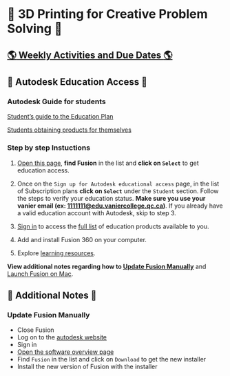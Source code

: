 # :wave: 3D Printing for Creative Problem Solving :wave:

## [:earth_americas: Weekly Activities and Due Dates :earth_americas:](/DATES.md)

## :page_with_curl: Autodesk Education Access :page_with_curl:

### Autodesk Guide for students

[Student’s guide to the Education Plan](https://www.autodesk.com/support/account/education/onboarding/students-guide)

[Students obtaining products for themselves](https://www.autodesk.com/support/account/education/onboarding/students-guide#title-3383ce4c81)

### Step by step Instuctions

1. [Open this page](https://www.autodesk.com/education/edu-software/overview), **find Fusion** in the list and **click on `Select`** to get education access.

2. Once on the `Sign up for Autodesk educational access` page, in the list of Subscription plans **click on `Select`** under the `Student` section. Follow the steps to verify your education status.
**Make sure you use your vanier email (ex: <1111111@edu.vaniercollege.qc.ca>)**.
If you already have a valid education account with Autodesk, skip to step 3.

3. [Sign in](https://accounts.autodesk.com/Authentication) to access the [full list](https://www.autodesk.com/education/edu-software/overview?sorting=featured&filters=individual) of education products available to you.

4. Add and install Fusion 360 on your computer.

5. Explore [learning resources](https://www.autodesk.com/products/fusion-360/resources).

**View additional notes regarding how to [Update Fusion Manually](#update-fusion-manually)**
and [Launch Fusion on Mac](#launch-fusion-on-mac).

<!-- ## Basics

- [Start a sketch on a plane or face](https://help.autodesk.com/view/fusion360/ENU/?guid=GUID-88CC0E51-AD05-4028-BF59-FACA5EC0FA2B)
- [Solids from sketches](https://help.autodesk.com/view/fusion360/ENU/?guid=SLD-CREATE-SOLID-FROM-SKETCH)
- [Combine bodies/components](https://www.autodesk.com/support/technical/article/caas/sfdcarticles/sfdcarticles/How-to-join-or-combine-bodies-in-Fusion-360.html) -->

<!-- ## Youtube tutorials

- [Hinge Joints in Fusion 360](https://www.youtube.com/watch?v=gGgmA1WZESs)
- [Gears in Fusion 360](https://www.youtube.com/watch?v=B8A_11o7QZ0) -->

<!-- ## Motion

- [Create new components from existing bodies](https://help.autodesk.com/view/fusion360/ENU/?guid=GUID-5966BF6B-4135-49B3-B5BF-29A6577C9E72)
- [Ground a component](https://help.autodesk.com/view/fusion360/ENU/?guid=ASM-PIN-COMMAND)
- [Joints](https://help.autodesk.com/view/fusion360/ENU/?guid=ASM-JOINTS)
- [Create a joint](https://help.autodesk.com/view/fusion360/ENU/?guid=ASM-CREATE-JOINT)
- [Motion Link reference](https://help.autodesk.com/view/fusion360/ENU/?guid=GUID-074622A9-EC62-4A2E-9BBC-DB61748C869F) -->

<!-- ## Tips and Tricks

[Design Tips for 3D Printing](https://imgur.com/gallery/SqIdFwB)

![Design Tips for 3D Printing](/resources/design-tips-3d-printing.jpg) -->

## :notebook_with_decorative_cover: Additional Notes :notebook_with_decorative_cover:

### Update Fusion Manually

- Close Fusion
- Log on to the [autodesk website](https://www.autodesk.com/)
- Sign in
- [Open the software overview page](https://www.autodesk.com/education/edu-software/overview)
- Find `Fusion` in the list and click on `Download` to get the new installer
- Install the new version of Fusion with the installer

<!-- ### Launch Fusion on Mac

- Open `Finder`
- In the `top menu bar`, click on `Go`
- **Hold down** the `Option` key, and click on `Library`
- Navigate to `Application Support > Autodesk > webdeploy > production`
- Double-click on `Autodesk Fusion 360.app` to open
- You can also create a shortcut to the desktop to make things easier -->

